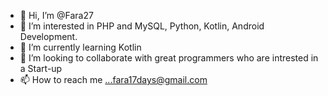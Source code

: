 - 👋 Hi, I’m @Fara27
- 👀 I’m interested in PHP and MySQL, Python, Kotlin, Android Development. 
- 🌱 I’m currently learning Kotlin
- 💞️ I’m looking to collaborate with great programmers who are intrested in a Start-up
- 📫 How to reach me ...fara17days@gmail.com

<!---
Fara27/Fara27 is a ✨ special ✨ repository because its `README.md` (this file) appears on your GitHub profile.
You can click the Preview link to take a look at your changes.
--->
